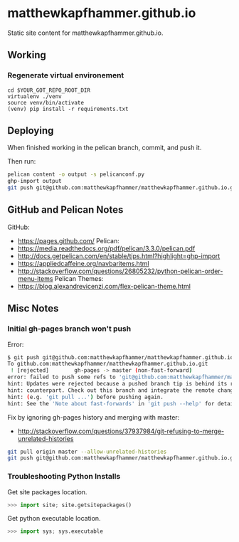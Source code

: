 # matthewkapfhammer.github.io
Static site content for matthewkapfhammer.github.io.

## Working

### Regenerate virtual environement
```
cd $YOUR_GOT_REPO_ROOT_DIR
virtualenv ./venv
source venv/bin/activate
(venv) pip install -r requirements.txt
```

## Deploying
When finished working in the pelican branch, commit, and push it. 

Then run:
```bash
pelican content -o output -s pelicanconf.py
ghp-import output
git push git@github.com:matthewkapfhammer/matthewkapfhammer.github.io.git gh-pages:master
```

## GitHub and Pelican Notes
GitHub:
- https://pages.github.com/
Pelican:
- https://media.readthedocs.org/pdf/pelican/3.3.0/pelican.pdf
- http://docs.getpelican.com/en/stable/tips.html?highlight=ghp-import
- https://appliedcaffeine.org/navbaritems.html
- http://stackoverflow.com/questions/26805232/python-pelican-order-menu-items
Pelican Themes:
- https://blog.alexandrevicenzi.com/flex-pelican-theme.html

## Misc Notes

### Initial gh-pages branch won't push
Error:
```bash
$ git push git@github.com:matthewkapfhammer/matthewkapfhammer.github.io.git gh-pages:master
To github.com:matthewkapfhammer/matthewkapfhammer.github.io.git
 ! [rejected]        gh-pages -> master (non-fast-forward)
error: failed to push some refs to 'git@github.com:matthewkapfhammer/matthewkapfhammer.github.io.git'
hint: Updates were rejected because a pushed branch tip is behind its remote
hint: counterpart. Check out this branch and integrate the remote changes
hint: (e.g. 'git pull ...') before pushing again.
hint: See the 'Note about fast-forwards' in 'git push --help' for details.
```
Fix by ignoring gh-pages history and merging with master:
- http://stackoverflow.com/questions/37937984/git-refusing-to-merge-unrelated-histories
```bash
git pull origin master --allow-unrelated-histories
git push git@github.com:matthewkapfhammer/matthewkapfhammer.github.io.git gh-pages:master
```

### Troubleshooting Python Installs
Get site packages location.
```python
>>> import site; site.getsitepackages()
```

Get python executable location.
```python
>>> import sys; sys.executable
```